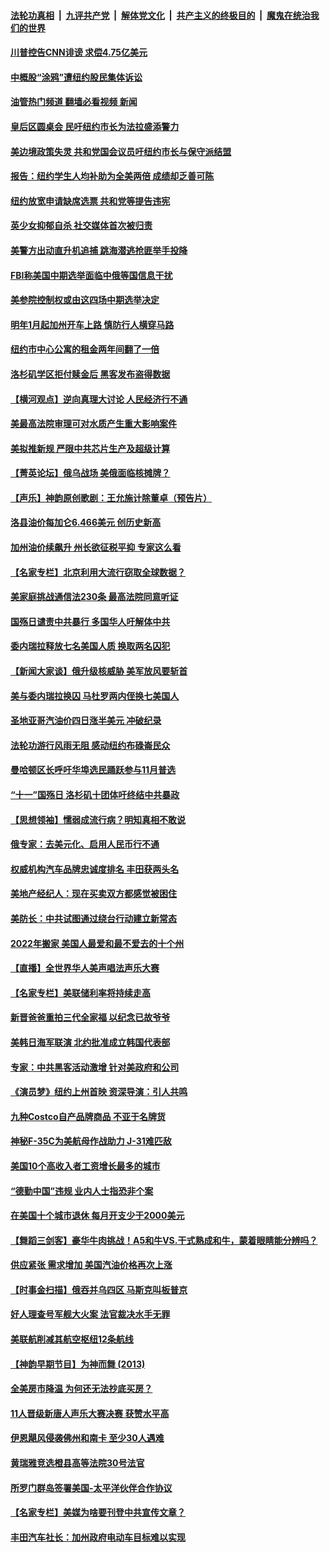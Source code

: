 ####  [法轮功真相](../../../../basic/blob/master/README.md?t=10042131) &nbsp;|&nbsp; [九评共产党](../../../../9ping.md/blob/master/README.md?t=10042131) &nbsp;|&nbsp; [解体党文化](../../../../jtdwh.md/blob/master/README.md?t=10042131)  &nbsp;|&nbsp; [共产主义的终极目的](../../../../gczydzjmd.md/blob/master/README.md?t=10042131) &nbsp;|&nbsp; [魔鬼在统治我们的世界](../../../../mgztzwmdsj.md/blob/master/README.md?t=10042131) 

#### [川普控告CNN诽谤 求偿4.75亿美元](../pages/nsc412/n13838574.md?t=10042131) 

#### [中概股“涂鸦”遭纽约股民集体诉讼](../pages/nsc412/n13838379.md?t=10042131) 

#### [油管热门频道 翻墙必看视频 新闻](http://209.250.226.216:81/youtube.html?10042131)

#### [皇后区圆桌会 民吁纽约市长为法拉盛添警力](../pages/nsc412/n13838438.md?t=10042131) 

#### [美边境政策失灵 共和党国会议员吁纽约市长与保守派结盟](../pages/nsc412/n13838418.md?t=10042131) 

#### [报告：纽约学生人均补助为全美两倍 成绩却乏善可陈](../pages/nsc412/n13838413.md?t=10042131) 

#### [纽约放宽申请缺席选票 共和党等提告违宪](../pages/nsc412/n13838381.md?t=10042131) 

#### [英少女抑郁自杀 社交媒体首次被归责](../pages/nsc412/n13838425.md?t=10042131) 

#### [美警方出动直升机追捕 跳海潜逃抢匪举手投降](../pages/nsc412/n13838407.md?t=10042131) 

#### [FBI称美国中期选举面临中俄等国信息干扰](../pages/nsc412/n13838404.md?t=10042131) 

#### [美参院控制权或由这四场中期选举决定](../pages/nsc412/n13838343.md?t=10042131) 

#### [明年1月起加州开车上路 慎防行人横穿马路](../pages/nsc412/n13838348.md?t=10042131) 

#### [纽约市中心公寓的租金两年间翻了一倍](../pages/nsc412/n13838302.md?t=10042131) 

#### [洛杉矶学区拒付赎金后 黑客发布盗得数据](../pages/nsc412/n13838332.md?t=10042131) 

#### [【横河观点】逆向真理大讨论 人民经济行不通](../pages/nsc412/n13838280.md?t=10042131) 

#### [美最高法院审理可对水质产生重大影响案件](../pages/nsc412/n13838299.md?t=10042131) 

#### [美拟推新规 严限中共芯片生产及超级计算](../pages/nsc412/n13838241.md?t=10042131) 

#### [【菁英论坛】俄乌战场 美俄面临核摊牌？](../pages/nsc412/n13837616.md?t=10042131) 

#### [【声乐】神韵原创歌剧：王允施计除董卓（预告片）](../pages/nsc412/n13838189.md?t=10042131) 

#### [洛县油价每加仑6.466美元 创历史新高](../pages/nsc412/n13838238.md?t=10042131) 

#### [加州油价续飙升 州长欲征税平抑 专家这么看](../pages/nsc412/n13838204.md?t=10042131) 

#### [【名家专栏】北京利用大流行窃取全球数据？](../pages/nsc412/n13838040.md?t=10042131) 

#### [美家庭挑战通信法230条 最高法院同意听证](../pages/nsc412/n13838143.md?t=10042131) 

#### [国殇日谴责中共暴行 多国华人吁解体中共](../pages/nsc412/n13838156.md?t=10042131) 

#### [委内瑞拉释放七名美国人质 换取两名囚犯](../pages/nsc412/n13836955.md?t=10042131) 

#### [【新闻大家谈】俄升级核威胁 美军放风要斩首](../pages/nsc412/n13838060.md?t=10042131) 

#### [美与委内瑞拉换囚 马杜罗两内侄换七美国人](../pages/nsc412/n13837968.md?t=10042131) 

#### [圣地亚哥汽油价四日涨半美元 冲破纪录](../pages/nsc412/n13835986.md?t=10042131) 

#### [法轮功游行风雨无阻 感动纽约布碌崙民众](../pages/nsc412/n13837713.md?t=10042131) 

#### [曼哈顿区长呼吁华埠选民踊跃参与11月普选](../pages/nsc412/n13837703.md?t=10042131) 

#### [“十一”国殇日 洛杉矶十团体吁终结中共暴政](../pages/nsc412/n13837528.md?t=10042131) 

#### [【思想领袖】懦弱成流行病？明知真相不敢说](../pages/nsc412/n13820207.md?t=10042131) 

#### [俄专家：去美元化、启用人民币行不通](../pages/nsc412/n13837392.md?t=10042131) 

#### [权威机构汽车品牌忠诚度排名 丰田获两头名](../pages/nsc412/n13836510.md?t=10042131) 

#### [美地产经纪人：现在买卖双方都感觉被困住](../pages/nsc412/n13836571.md?t=10042131) 

#### [美防长：中共试图通过绕台行动建立新常态](../pages/nsc412/n13837488.md?t=10042131) 

#### [2022年搬家 美国人最爱和最不爱去的十个州](../pages/nsc412/n13837377.md?t=10042131) 

#### [【直播】全世界华人美声唱法声乐大赛](../pages/nsc412/n13834068.md?t=10042131) 

#### [【名家专栏】美联储利率将持续走高](../pages/nsc412/n13836990.md?t=10042131) 

#### [新晋爸爸重拍三代全家福 以纪念已故爷爷](../pages/nsc412/n13837271.md?t=10042131) 

#### [美韩日海军联演 北约批准成立韩国代表部](../pages/nsc412/n13837112.md?t=10042131) 

#### [专家：中共黑客活动激增 针对美政府和公司](../pages/nsc412/n13837254.md?t=10042131) 

#### [《演员梦》纽约上州首映 资深导演：引人共鸣](../pages/nsc412/n13837314.md?t=10042131) 

#### [九种Costco自产品牌商品 不亚于名牌货](../pages/nsc412/n13835875.md?t=10042131) 

#### [神秘F-35C为美航母作战助力 J-31难匹敌](../pages/nsc412/n13822062.md?t=10042131) 

#### [美国10个高收入者工资增长最多的城市](../pages/nsc412/n13836986.md?t=10042131) 

#### [“德勤中国”违规 业内人士指恐非个案](../pages/nsc412/n13837045.md?t=10042131) 

#### [在美国十个城市退休 每月开支少于2000美元](../pages/nsc412/n13833986.md?t=10042131) 

#### [【舞蹈三剑客】豪华牛肉挑战！A5和牛VS.干式熟成和牛，蒙着眼睛能分辨吗？](../pages/nsc412/n13832140.md?t=10042131) 

#### [供应紧张 需求增加 美国汽油价格再次上涨](../pages/nsc412/n13836959.md?t=10042131) 

#### [【时事金扫描】俄吞并乌四区 马斯克叫板普京](../pages/nsc412/n13836782.md?t=10042131) 

#### [好人理查号军舰大火案 法官裁决水手无罪](../pages/nsc412/n13836962.md?t=10042131) 

#### [美联航削减其航空枢纽12条航线](../pages/nsc412/n13836894.md?t=10042131) 

#### [【神韵早期节目】为神而舞 (2013)](../pages/nsc412/n13836877.md?t=10042131) 

#### [全美房市降温 为何还无法抄底买房？](../pages/nsc412/n13836669.md?t=10042131) 

#### [11人晋级新唐人声乐大赛决赛 获赞水平高](../pages/nsc412/n13836941.md?t=10042131) 

#### [伊恩飓风侵袭佛州和南卡 至少30人遇难](../pages/nsc412/n13836923.md?t=10042131) 

#### [黄瑞雅竞选橙县高等法院30号法官](../pages/nsc412/n13836925.md?t=10042131) 

#### [所罗门群岛签署美国-太平洋伙伴合作协议](../pages/nsc412/n13836866.md?t=10042131) 

#### [【名家专栏】美媒为啥要刊登中共宣传文章？](../pages/nsc412/n13836801.md?t=10042131) 

#### [丰田汽车社长：加州政府电动车目标难以实现](../pages/nsc412/n13836545.md?t=10042131) 

<img src='http://gfw-breaker.win/goodnews/indexes/nsc412.md' width='0px' height='0px'/>

